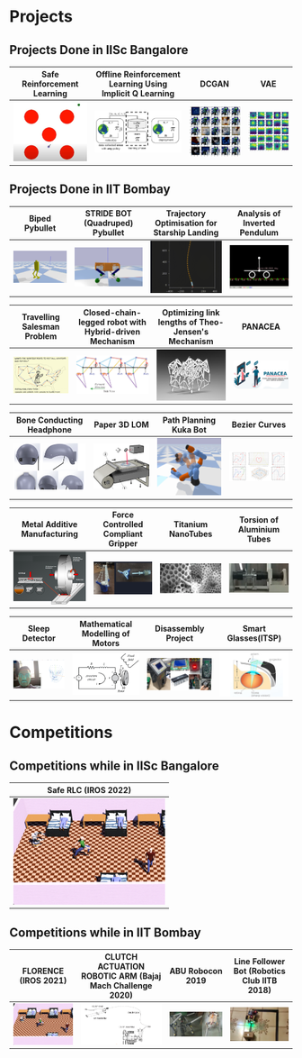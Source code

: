 # Projects

## Projects Done in IISc Bangalore
| Safe Reinforcement Learning | Offline Reinforcement Learning Using Implicit Q Learning | DCGAN | VAE | 
| ------------- | ------------- | ------------- | ------------- |
| <a href="https://github.com/tayalmanan28/Safe_Reinforcement_Learning"><img src="images/sac-rcb.jpg" width="270"></a>| <a href="https://github.com/tayalmanan28/Offline_learning_IQL"><img src="images/offline_IQL.jpg" width="270"></a>  | <a href="https://github.com/tayalmanan28/E1-213_PRNN_Assignments"><img src="images/dcgan.jpg" width="270"></a>  |<a href="https://github.com/tayalmanan28/E1-213_PRNN_Assignments"><img src="images/vae.jpg" width="270"></a> |

## Projects Done in IIT Bombay
| Biped Pybullet | STRIDE BOT (Quadruped) Pybullet | Trajectory Optimisation for Starship Landing | Analysis of Inverted Pendulum | 
| ------------- | ------------- | ------------- | ------------- |
| <a href="https://github.com/tayalmanan28/Biped-Pybullet"><img src="images/pybullet-biped.png" width="270"></a>| <a href="https://github.com/tayalmanan28/Stride_bot"><img src="images/pybullet-quadruped.png" width="270"></a>  | <a href="https://github.com/tayalmanan28/StarshipTrajOpt"><img src="images/trajOpt.png" width="270"></a>  |<a href="https://github.com/tayalmanan28/Analysis_of_Inverted_Pendulum"><img src="images/inv-pend.png" width="270"></a> |

| Travelling Salesman Problem  | Closed-chain-legged robot with Hybrid-driven Mechanism | Optimizing link lengths of Theo-Jensen's Mechanism |PANACEA|
| ------------- | ------------- | ------------- | ------------- |
| <a href="https://github.com/tayalmanan28/ME766_Project"><img src="images/tsp.png" width="270"></a>| <a href=""><img src="images/jensen.png" width="270"></a>  | <a href="https://github.com/tayalmanan28/ME748-Project-Theo-Jensen"><img src="images/strandbeest.png" width="270"></a>  |<a href=""><img src="images/panacea.png" width="270"></a> |

| Bone Conducting Headphone  | Paper 3D LOM | Path Planning Kuka Bot | Bezier Curves |
| ------------- | ------------- | ------------- | ------------- |
| <a href=""><img src="images/Bone_conduction.png" width="270"></a>| <a href="https://github.com/tayalmanan28/3D-LOM"><img src="images/3D-LOM.png" width="270"></a>  | <a href="https://github.com/tayalmanan28/ME604_Project"><img src="images/kuka.png" width="270"></a>  |<a href="https://github.com/tayalmanan28/Bezier"><img src="images/bezier.png" width="270"></a> |

| Metal Additive Manufacturing  | Force Controlled Compliant Gripper | Titanium NanoTubes | Torsion of Aluminium Tubes |
| ------------- | ------------- | ------------- | ------------- |
| <a href="https://docs.google.com/presentation/d/19KLw-CRvMaCQPSGXqd44P0TIlssJ90v2_gtvdTW02Ng/edit?usp=sharing"><img src="images/metal_add.png" width="270"></a>| <a href="https://github.com/tayalmanan28/ME6102_Project"><img src="images/fc_gripper.png" width="270"></a>  | <a href="https://github.com/tayalmanan28/Growth_Analysis_TNT"><img src="images/tnt.png" width="270"></a>  |<a href="https://github.com/tayalmanan28/Torsion_of_circular_tubes"><img src="images/sde.png" width="270"></a> |

| Sleep Detector | Mathematical Modelling of Motors | Disassembly Project | Smart Glasses(ITSP) |
| ------------- | ------------- | ------------- | ------------- |
| <a href="https://github.com/tayalmanan28/Sleep-Detector"><img src="images/sleep_detection.png" width="270"></a>| <a href="https://github.com/tayalmanan28/Mathematical-Modelling-of-Motors"><img src="images/motors.png" width="270"></a>  | <a href="https://docs.google.com/presentation/d/1x9--k5ceChA7rfNUJ0Ouza83KQWaTfdecITDHePwBLI/edit?usp=sharing"><img src="images/diss_proj.png" width="270"></a>  |<a href="https://docs.google.com/document/d/1nEI98XuG9IKe-Lij9X_zVkJkS1nk6bsxTKweywtjyM8/edit?usp=sharing"><img src="images/smart-glass.png" width="270"></a> |



# Competitions

## Competitions while in IISc Bangalore
| Safe RLC (IROS 2022) | 
| ------------- |
| <a href="https://github.com/tayalmanan28/Florence_IROS_2021_MMH"><img src="images/florence.png" width="270"></a>| 

## Competitions while in IIT Bombay
| FLORENCE (IROS 2021) | CLUTCH ACTUATION ROBOTIC ARM (Bajaj Mach Challenge 2020) | ABU Robocon 2019 | Line Follower Bot (Robotics Club IITB 2018) |
| ------------- | ------------- | ------------- | ------------- |
| <a href="https://github.com/tayalmanan28/Florence_IROS_2021_MMH"><img src="images/florence.png" width="270"></a>| <a href="https://github.com/tayalmanan28/Florence_IROS_2021_MMH"><img src="images/clutch-arm.png" width="270"></a>  | <a href="https://github.com/STRIDE"><img src="images/robocon.png" width="270"></a>  |<a href="https://github.com/tayalmanan28/Line-Following-bot"><img src="images/line-follower.png" width="270"></a> |
